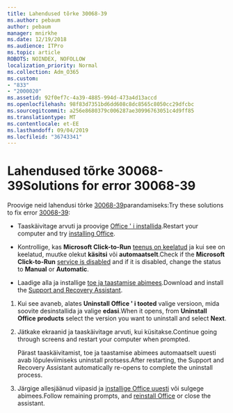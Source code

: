 ```yaml
---
title: Lahendused tõrke 30068-39
ms.author: pebaum
author: pebaum
manager: mnirkhe
ms.date: 12/19/2018
ms.audience: ITPro
ms.topic: article
ROBOTS: NOINDEX, NOFOLLOW
localization_priority: Normal
ms.collection: Adm_O365
ms.custom:
- "833"
- "2000020"
ms.assetid: 92f0ef7c-4a39-4885-994d-473a4d13accd
ms.openlocfilehash: 98f83d7351bd6dd608c8dc8565c8050cc29dfcbc
ms.sourcegitcommit: a256e8680379c006287ae30996763051c4d9ff85
ms.translationtype: MT
ms.contentlocale: et-EE
ms.lasthandoff: 09/04/2019
ms.locfileid: "36743341"
---
```

# <a name="solutions-for-error-30068-39"></a><span data-ttu-id="e164c-102">Lahendused tõrke 30068-39</span><span class="sxs-lookup"><span data-stu-id="e164c-102">Solutions for error 30068-39</span></span>

<span data-ttu-id="e164c-103">Proovige neid lahendusi tõrke [30068-39](https://support.office.com/article/963ca3e4-217a-4c16-9c02-ff946548357b?wt.mc_id=Alchemy_ClientDIA)parandamiseks:</span><span class="sxs-lookup"><span data-stu-id="e164c-103">Try these solutions to fix error [30068-39](https://support.office.com/article/963ca3e4-217a-4c16-9c02-ff946548357b?wt.mc_id=Alchemy_ClientDIA):</span></span>
  
- <span data-ttu-id="e164c-104">Taaskäivitage arvuti ja proovige [Office ' i installida](https://portal.office.com/OLS/MySoftware.aspx).</span><span class="sxs-lookup"><span data-stu-id="e164c-104">Restart your computer and try [installing Office](https://portal.office.com/OLS/MySoftware.aspx).</span></span>

- <span data-ttu-id="e164c-105">Kontrollige, kas **Microsoft Click-to-Run** [teenus on keelatud](https://support.office.com/article/963ca3e4-217a-4c16-9c02-ff946548357b?wt.mc_id=Alchemy_ClientDIA) ja kui see on keelatud, muutke olekut **käsitsi** või **automaatselt**.</span><span class="sxs-lookup"><span data-stu-id="e164c-105">Check if the **Microsoft Click-to-Run** [service is disabled](https://support.office.com/article/963ca3e4-217a-4c16-9c02-ff946548357b?wt.mc_id=Alchemy_ClientDIA) and if it is disabled, change the status to **Manual** or **Automatic**.</span></span>

- <span data-ttu-id="e164c-106">Laadige alla ja installige [toe ja taastamise abimees](https://aka.ms/SARA-OfficeUninstall-Alchemy).</span><span class="sxs-lookup"><span data-stu-id="e164c-106">Download and install the [Support and Recovery Assistant](https://aka.ms/SARA-OfficeUninstall-Alchemy).</span></span>

1. <span data-ttu-id="e164c-107">Kui see avaneb, alates **Uninstall Office ' i tooted** valige versioon, mida soovite desinstallida ja valige **edasi**.</span><span class="sxs-lookup"><span data-stu-id="e164c-107">When it opens, from **Uninstall Office products** select the version you want to uninstall and select **Next**.</span></span>

2. <span data-ttu-id="e164c-108">Jätkake ekraanid ja taaskäivitage arvuti, kui küsitakse.</span><span class="sxs-lookup"><span data-stu-id="e164c-108">Continue going through screens and restart your computer when prompted.</span></span>

    <span data-ttu-id="e164c-109">Pärast taaskäivitamist, toe ja taastamise abimees automaatselt uuesti avab lõpuleviimiseks uninstall protsess.</span><span class="sxs-lookup"><span data-stu-id="e164c-109">After restarting, the Support and Recovery Assistant automatically re-opens to complete the uninstall process.</span></span>

3. <span data-ttu-id="e164c-110">Järgige allesjäänud viipasid ja [installige Office uuesti](https://portal.office.com/OLS/MySoftware.aspx) või sulgege abimees.</span><span class="sxs-lookup"><span data-stu-id="e164c-110">Follow remaining prompts, and [reinstall Office](https://portal.office.com/OLS/MySoftware.aspx) or close the assistant.</span></span>
